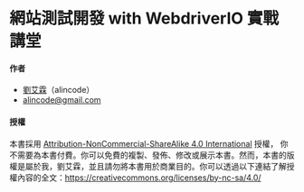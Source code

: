 # 網站測試開發 with WebdriverIO 實戰講堂

#### 作者

* [劉艾霖](https://github.com/alincode)（alincode）
* alincode@gmail.com

#### 授權

本書採用 [Attribution-NonCommercial-ShareAlike 4.0 International](https://creativecommons.org/licenses/by-nc-sa/4.0/legalcode) 授權， 你不需要為本書付費。你可以免費的複製、發佈、修改或展示本書。然而，本書的版權是屬於我，劉艾霖，並且請勿將本書用於商業目的。你可以透過以下連結了解授權內容的全文：<https://creativecommons.org/licenses/by-nc-sa/4.0/>

<!--
#### 勘誤通知

* 如發現內容勘誤，歡迎使用 [GitHub Issues](https://github.com/alincode/webdriverio-workshop/issues) 回報錯誤或發 pull request。
* 或來信 <alincode@gmail.com>
-->
